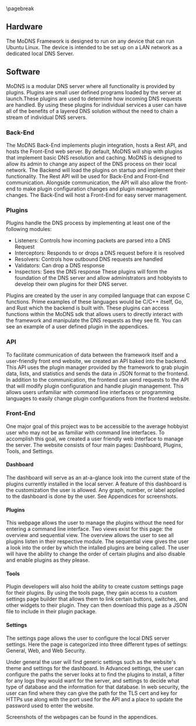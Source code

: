 \pagebreak
## Hardware

The MoDNS Framework is designed to run on any device that can run Ubuntu Linux. The device is intended to be set up on a LAN network as a dedicated local DNS Server.

## Software

MoDNS is a modular DNS server where all functionality is provided by plugins. Plugins are small user defined programs loaded by the server at launch.These plugins are used to determine how incoming DNS requests are handled. By using these plugins for individual services a user can have all of the benefits of a layered DNS solution without the need to chain a stream of individual DNS servers.

### Back-End

The MoDNS Back-End implements plugin integration, hosts a Rest API, and hosts the Front-End web server. By default, MoDNS will ship with plugins that implement basic DNS resolution and caching. MoDNS is designed to allow its admin to change any aspect of the DNS process on their local network. The Backend will load the plugins on startup and implement their functionality. The Rest API will be used for Back-End and Front-End communication. Alongside communication, the API will also allow the front-end to make plugin configuration changes and plugin management changes. The Back-End will host a Front-End for easy server management.

### Plugins

Plugins handle the DNS process by implementing at least one of the following modules:
 - Listeners: Controls how incoming packets are parsed into a DNS Request
 - Interceptors: Responds to or drops a DNS request before it is resolved
 - Resolvers: Controls how outbound DNS requests are handled
 - Validators: Can drop a DNS response
 - Inspectors: Sees the DNS response
These plugins will form the foundation of the DNS server and allow administrators and hobbyists to develop their own plugins for their DNS server. 

Plugins are created by the user in any compiled language that can expose C functions. Prime examples of these languages would be C/C++ itself, Go, and Rust which the backend is built with. These plugins can access functions within the MoDNS sdk that allows users to directly interact with the framework and manipulate the DNS requests as they see fit. You can see an example of a user defined plugin in the appendices. 

### API

To facilitate communication of data between the framework itself and a user-friendly front end website, we created an API baked into the backend. This API uses the plugin manager provided by the framework to grab plugin data, lists, and statistics and sends the data in JSON format to the frontend. In addition to the communication, the frontend can send requests to the API that will modify plugin configuration and handle plugin management. This allows users unfamiliar with command line interfaces or programming languages to easily change plugin configurations from the frontend website. 

### Front-End

One major goal of this project was to be accessible to the average hobbyist user who may not be as familiar with command line interfaces. To accomplish this goal, we created a user friendly web interface to manage the server. The website consists of four main pages: Dashboard, Plugins, Tools, and Settings. 
 
#### Dashboard

The dashboard will serve as an at-a-glance look into the current state of the plugins currently installed in the local server. A feature of this dashboard is the customization the user is allowed. Any graph, number, or label applied to the dashboard is done by the user. See Appendices for screenshots. 

#### Plugins

This webpage allows the user to manage the plugins without the need for entering a command line interface. Two views exist for this page: the overview and sequential view. The overview allows the user to see all plugins listen in their respective module. The sequential view gives the user a look into the order by which the intalled plugins are being called. The user will have the ability to change the order of certain plugins and also disable and enable plugins as they please. 

#### Tools

Plugin developers will also hold the ability to create custom settings page for their plugins. By using the tools page, they gain access to a custom settings page builder that allows them to link certain buttons, switches, and other widgets to their plugin. They can then download this page as a JSON file to include in their plugin package. 

#### Settings

The settings page allows the user to configure the local DNS server settings. Here the page is categorized into three different types of settings: General, Web, and Web Security. 

Under general the user will find generic settings such as the website's theme and settings for the dashboard. In Advanced settings, the user can configure the paths the server looks at to find the plugins to install, a filter for any logs they would want for the server, and settings to decide what type of database and the information for that database. In web security, the user can find where they can give the path for the TLS cert and key for HTTPs use along with the port used for the API and a place to update the password used to enter the website.
 
Screenshots of the webpages can be found in the appendices.

